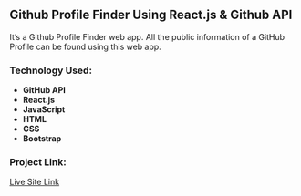## Github Profile Finder Using React.js & Github API

It’s a Github Profile Finder web app. All the public information of a GitHub Profile can be found using this web app.

### Technology Used:

- **GitHub API**
- **React.js**
- **JavaScript**
- **HTML**
- **CSS**
- **Bootstrap**

### Project Link:

<a target="_blank" href="https://masrursakib-react-github-api.netlify.app/">Live Site Link</a>
